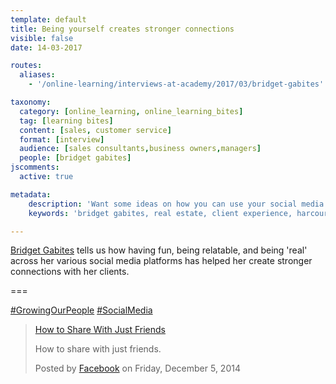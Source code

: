 ```yaml
---
template: default
title: Being yourself creates stronger connections
visible: false
date: 14-03-2017

routes:
  aliases:
    - '/online-learning/interviews-at-academy/2017/03/bridget-gabites'

taxonomy:
  category: [online_learning, online_learning_bites]
  tag: [learning bites]
  content: [sales, customer service]
  format: [interview]
  audience: [sales consultants,business owners,managers]
  people: [bridget gabites]
jscomments:
  active: true

metadata:
    description: 'Want some ideas on how you can use your social media effectively to build your business and relationships with the public? Bridget Gabites tells us how having fun, being relatable, and being ‛real’ across her various social media platforms has helped her create stronger connections with her clients.'
    keywords: 'bridget gabites, real estate, client experience, harcourts'

---
```


[Bridget Gabites](https://www.facebook.com/bridget.gabites) tells us how having fun, being relatable, and being 'real' across her various social media platforms has helped her create stronger connections with her clients.

===

[#GrowingOurPeople](https://www.facebook.com/hashtag/growingourpeople?source=feed_text&story_id=10154190760972676) [#SocialMedia](https://www.facebook.com/hashtag/socialmedia?source=feed_text&story_id=10154190760972676)


  <!-- Load Facebook SDK for JavaScript -->
  <div id="fb-root"></div>
<script>(function(d, s, id) {
  var js, fjs = d.getElementsByTagName(s)[0];
  if (d.getElementById(id)) return;
  js = d.createElement(s); js.id = id;
  js.src = "//connect.facebook.net/en_GB/sdk.js#xfbml=1&version=v2.8&appId=667620916615872";
  fjs.parentNode.insertBefore(js, fjs);
}(document, 'script', 'facebook-jssdk'));</script>

  <!-- Your embedded video player code -->
  <div class="fb-video" data-href="https://www.facebook.com/facebook/videos/10154190760972676/" data-show-text="false">
    <div class="fb-xfbml-parse-ignore">
      <blockquote cite="https://www.facebook.com/facebook/videos/10154190760972676/">
        <a href="https://www.facebook.com/facebook/videos/10154190760972676/">How to Share With Just Friends</a>
        <p>How to share with just friends.</p>
        Posted by <a href="https://www.facebook.com/facebook/">Facebook</a> on Friday, December 5, 2014
      </blockquote>
    </div>
  </div>
